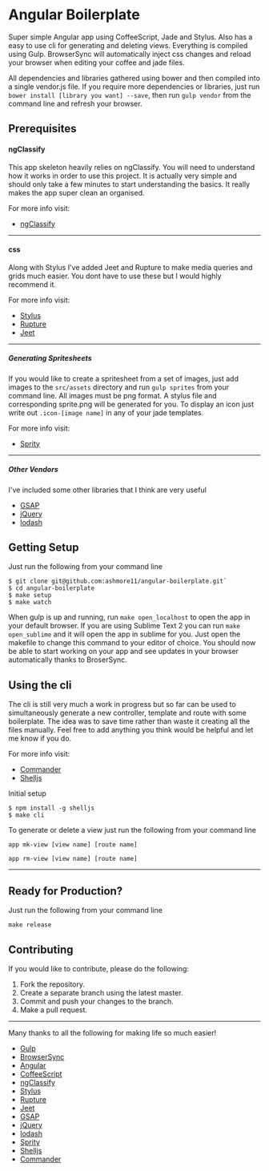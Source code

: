 # Angular Boilerplate

Super simple Angular app using CoffeeScript, Jade and Stylus. Also has a easy to use cli for generating and deleting views. Everything is compiled using Gulp. BrowserSync will automatically inject css changes and reload your browser when editing your coffee and jade files.

All dependencies and libraries gathered using bower and then compiled into a single vendor.js file. If you require more dependencies or libraries, just run `bower install [library you want] --save`, then run `gulp vendor` from the command line and refresh your browser.

## Prerequisites

#### ngClassify
This app skeleton heavily relies on ngClassify. You will need to understand how it works in order to use this project. It is actually very simple and should only take a few minutes to start understanding the basics. It really makes the app super clean an organised.

For more info visit:
  * [ngClassify](https://github.com/CaryLandholt/ng-classify)

---

#### css
Along with Stylus I've added Jeet and Rupture to make media queries and grids much easier. You dont have to use these but I would highly recommend it.

For more info visit:
  * [Stylus](https://learnboost.github.io/stylus/)
  * [Rupture](https://github.com/jenius/rupture)
  * [Jeet](http://jeet.gs/)

---

##### Generating Spritesheets

If you would like to create a spritesheet from a set of images, just add images to the `src/assets` directory and run `gulp sprites` from your command line. All images must be png format. A stylus file and corresponding sprite.png will be generated for you. To display an icon just write out `.icon-[image name]` in any of your jade templates.

For more info visit:
  * [Sprity](https://github.com/aslansky/css-sprite)

---

##### Other Vendors
I've included some other libraries that I think are very useful
  * [GSAP](http://greensock.com/gsap)
  * [jQuery](http://jquery.com/)
  * [lodash](https://lodash.com/)

## Getting Setup

Just run the following from your command line
```
$ git clone git@github.com:ashmore11/angular-boilerplate.git`
$ cd angular-boilerplate
$ make setup
$ make watch
```

When gulp is up and running, run `make open_localhost` to open the app in your default browser. If you are using Sublime Text 2 you can run `make open_sublime` and it will open the app in sublime for you. Just open the makefile to change this command to your editor of choice. You should now be able to start working on your app and see updates in your browser automatically thanks to BroserSync.

## Using the cli

The cli is still very much a work in progress but so far can be used to simultaneously generate a new controller, template and route with some boilerplate. The idea was to save time rather than waste it creating all the files manually. Feel free to add anything you think would be helpful and let me know if you do.

For more info visit:
  * [Commander](https://github.com/tj/commander.js)
  * [Shelljs](https://github.com/arturadib/shelljs)

Initial setup
```
$ npm install -g shelljs
$ make cli
```

To generate or delete a view just run the following from your command line
```
app mk-view [view name] [route name]
```
```
app rm-view [view name] [route name]
```

---

## Ready for Production?

Just run the following from your command line
```
make release
```

## Contributing

If you would like to contribute, please do the following:

  1. Fork the repository.
  2. Create a separate branch using the latest master.
  3. Commit and push your changes to the branch.
  4. Make a pull request.

---

Many thanks to all the following for making life so much easier!
  * [Gulp](http://gulpjs.com/)
  * [BrowserSync](http://www.browsersync.io/)
  * [Angular](http://angularjs.org/)
  * [CoffeeScript](http://coffeescript.org/)
  * [ngClassify](https://github.com/CaryLandholt/ng-classify)
  * [Stylus](https://learnboost.github.io/stylus/)
  * [Rupture](https://github.com/jenius/rupture)
  * [Jeet](http://jeet.gs/)
  * [GSAP](http://greensock.com/gsap)
  * [jQuery](http://jquery.com/)
  * [lodash](https://lodash.com/)
  * [Sprity](https://github.com/aslansky/css-sprite)
  * [Shelljs](https://github.com/arturadib/shelljs)
  * [Commander](https://github.com/tj/commander.js)